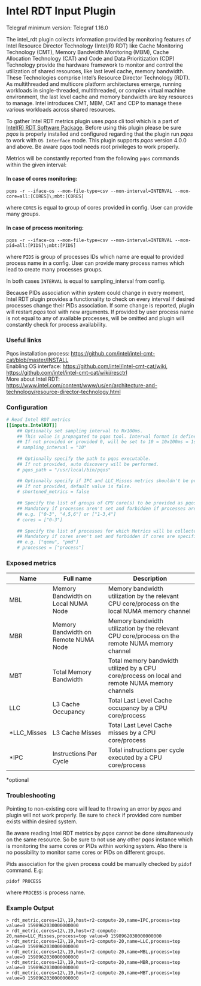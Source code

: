# Intel RDT Input Plugin
Telegraf minimum version: Telegraf 1.16.0

The intel_rdt plugin collects information provided by monitoring features of 
Intel Resource Director Technology (Intel(R) RDT) like Cache Monitoring Technology (CMT), 
Memory Bandwidth Monitoring (MBM), Cache Allocation Technology (CAT) and Code 
and Data Prioritization (CDP) Technology provide the hardware framework to monitor 
and control the utilization of shared resources, like last level cache, memory bandwidth. 
These Technologies comprise Intel’s Resource Director Technology (RDT). 
As multithreaded and multicore platform architectures emerge, 
running workloads in single-threaded, multithreaded, or complex virtual machine environment, 
the last level cache and memory bandwidth are key resources to manage. Intel introduces CMT,
MBM, CAT and CDP to manage these various workloads across shared resources. 

To gather Intel RDT metrics plugin uses _pqos_ cli tool which is a part of [Intel(R) RDT Software Package](https://github.com/intel/intel-cmt-cat).
Before using this plugin please be sure _pqos_ is properly installed and configured regarding that the plugin
run _pqos_ to work with `OS Interface` mode. This plugin supports _pqos_ version 4.0.0 and above.
Be aware pqos tool needs root privileges to work properly.

Metrics will be constantly reported from the following `pqos` commands within the given interval:

#### In case of cores monitoring:
```
pqos -r --iface-os --mon-file-type=csv --mon-interval=INTERVAL --mon-core=all:[CORES]\;mbt:[CORES]
```
where `CORES` is equal to group of cores provided in config. User can provide many groups.

#### In case of process monitoring:
```
pqos -r --iface-os --mon-file-type=csv --mon-interval=INTERVAL --mon-pid=all:[PIDS]\;mbt:[PIDS]
```
where `PIDS` is group of processes IDs which name are equal to provided process name in a config.
User can provide many process names which lead to create many processes groups.

In both cases `INTERVAL` is equal to sampling_interval from config.

Because PIDs association within system could change in every moment, Intel RDT plugin provides a 
functionality to check on every interval if desired processes change their PIDs association.
If some change is reported, plugin will restart _pqos_ tool with new arguments. If provided by user
process name is not equal to any of available processes, will be omitted and plugin will constantly
check for process availability.

### Useful links
Pqos installation process: https://github.com/intel/intel-cmt-cat/blob/master/INSTALL  
Enabling OS interface: https://github.com/intel/intel-cmt-cat/wiki, https://github.com/intel/intel-cmt-cat/wiki/resctrl  
More about Intel RDT: https://www.intel.com/content/www/us/en/architecture-and-technology/resource-director-technology.html

### Configuration
```toml
# Read Intel RDT metrics
[[inputs.IntelRDT]]
	## Optionally set sampling interval to Nx100ms. 
	## This value is propagated to pqos tool. Interval format is defined by pqos itself.
	## If not provided or provided 0, will be set to 10 = 10x100ms = 1s.
	# sampling_interval = "10"
	
	## Optionally specify the path to pqos executable. 
	## If not provided, auto discovery will be performed.
	# pqos_path = "/usr/local/bin/pqos"

	## Optionally specify if IPC and LLC_Misses metrics shouldn't be propagated.
	## If not provided, default value is false.
	# shortened_metrics = false
	
	## Specify the list of groups of CPU core(s) to be provided as pqos input. 
	## Mandatory if processes aren't set and forbidden if processes are specified.
	## e.g. ["0-3", "4,5,6"] or ["1-3,4"]
	# cores = ["0-3"]
	
	## Specify the list of processes for which Metrics will be collected.
	## Mandatory if cores aren't set and forbidden if cores are specified.
	## e.g. ["qemu", "pmd"]
	# processes = ["process"]
```

### Exposed metrics
| Name          | Full name                                     | Description |
|---------------|-----------------------------------------------|-------------|
| MBL           | Memory Bandwidth on Local NUMA Node  |     Memory bandwidth utilization by the relevant CPU core/process on the local NUMA memory channel        |
| MBR           | Memory Bandwidth on Remote NUMA Node |     Memory bandwidth utilization by the relevant CPU core/process on the remote NUMA memory channel        |
| MBT           | Total Memory Bandwidth               |     Total memory bandwidth utilized by a CPU core/process on local and remote NUMA memory channels        |
| LLC           | L3 Cache Occupancy                   |     Total Last Level Cache occupancy by a CPU core/process         |
| *LLC_Misses    | L3 Cache Misses                      |    Total Last Level Cache misses by a CPU core/process       |
| *IPC           | Instructions Per Cycle               |     Total instructions per cycle executed by a CPU core/process        |

*optional

### Troubleshooting
Pointing to non-existing core will lead to throwing an error by _pqos_ and plugin will not work properly.
Be sure to check if provided core number exists within desired system.  

Be aware reading Intel RDT metrics by _pqos_ cannot be done simultaneously on the same resource.
So be sure to not use any other _pqos_ instance which is monitoring the same cores or PIDs within working system.
Also there is no possibility to monitor same cores or PIDs on different groups.

Pids association for the given process could be manually checked by `pidof` command. E.g:
```
pidof PROCESS
```
where `PROCESS` is process name.

### Example Output
```
> rdt_metric,cores=12\,19,host=r2-compute-20,name=IPC,process=top value=0 1598962030000000000
> rdt_metric,cores=12\,19,host=r2-compute-20,name=LLC_Misses,process=top value=0 1598962030000000000
> rdt_metric,cores=12\,19,host=r2-compute-20,name=LLC,process=top value=0 1598962030000000000
> rdt_metric,cores=12\,19,host=r2-compute-20,name=MBL,process=top value=0 1598962030000000000
> rdt_metric,cores=12\,19,host=r2-compute-20,name=MBR,process=top value=0 1598962030000000000
> rdt_metric,cores=12\,19,host=r2-compute-20,name=MBT,process=top value=0 1598962030000000000
```